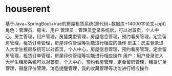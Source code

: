 # houserent
基于Java+SpringBoot+Vue的房屋租赁系统(源代码+数据库+14000字论文+ppt)角色：管理员、房主、用户  管理员：管理员登录系统后，可以对首页，个人中心，房主管理，用户管理，房屋类型管理，房屋信息管理，预约看房管理，定金留房管理，租赁订单管理，房屋评价管理等功能进行相应的操作  房主：房主登录进入大学生租房系统可以对首页，个人中心，房屋信息管理，预约看房管理，定金留房管理，租赁订单管理，房屋评价管理等功能进行相应操作  用户：用户登录进入大学生租房系统可以对首页，个人中心，预约看房管理，定金留房管理，租赁订单管理，房屋评价管理，消息提醒管理，我的收藏管理等功能进行相应操作
